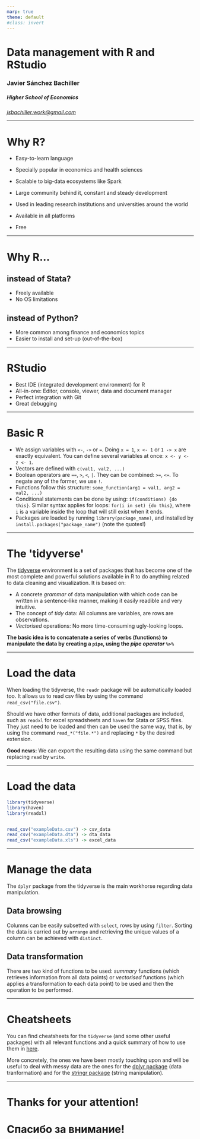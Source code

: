 ```yaml
---
marp: true
theme: default
#class: invert
---
```


# Data management with R and RStudio
### Javier Sánchez Bachiller
##### Higher School of Economics

*jsbachiller.work@gmail.com*

---

# Why R?

- Easy-to-learn language
- Specially popular in economics and health sciences
- Scalable to big-data ecosystems like Spark

- Large community behind it, constant and steady development
- Used in leading research institutions and universities around the world
- Available in all platforms
- Free

---

# Why R...

## instead of Stata?
- Freely available
- No OS limitations

## instead of Python?
- More common among finance and economics topics
- Easier to install and set-up (out-of-the-box)

---

# RStudio

- Best IDE (integrated development environment) for R
- All-in-one: Editor, console, viewer, data and document manager
- Perfect integration with Git
- Great debugging

---

# Basic R

- We assign variables with `<-`, `->` or `=`. Doing `x = 1`, `x <- 1` or `1 -> x` are exactly equivalent. You can define several variables at once: `x <- y <- z <- 1`.
- Vectors are defined with `c(val1, val2, ...)`
- Boolean operators are `==`, `>`, `<`, `|`. They can be combined: `>=`, `<=`. To negate any of the former, we use `!`.
- Functions follow this structure: `some_function(arg1 = val1, arg2 = val2, ...)` 
- Conditional statements can be done by using: `if(conditions) {do this}`. Similar syntax applies for loops: `for(i in set) {do this}`, where `i` is a variable inside the loop that will still exist when it ends.
- Packages are loaded by running `library(package_name)`, and installed by `install.packages("package_name")` (note the quotes!)


---

# The 'tidyverse'

The [tidyverse](https://www.tidyverse.org/packages/#installation-and-use) environment is a set of packages that has become one of the most complete and powerful solutions available in R to do anything related to data cleaning and visualization. It is based on:

- A concrete *grammar* of data manipulation with which code can be written in a sentence-like manner, making it easily readible and very intuitive. 
- The concept of *tidy* data: All columns are variables, are rows are observations.
- *Vectorised* operations: No more time-consuming ugly-looking loops.

**The basic idea is to concatenate a series of verbs (functions) to manipulate the data by creating a `pipe`, using the *pipe operator* `%>%`**


---

# Load the data

When loading the tidyverse, the `readr` package will be automatically loaded too. It allows us to read csv files by using the command `read_csv("file.csv")`.

Should we have other formats of data, additional packages are included, such as `readxl` for excel spreadsheets and `haven` for Stata or SPSS files. They just need to be loaded and then can be used the same way, that is, by using the command
 `read_*("file.*")` and replacing `*` by the desired extension.

**Good news:** We can export the resulting data using the same command but replacing `read` by `write`.

---
# Load the data

```R
library(tidyverse)
library(haven)
library(readxl)


read_csv("exampleData.csv") -> csv_data
read_csv("exampleData.dta") -> dta_data
read_csv("exampleData.xls") -> excel_data
```

---

# Manage the data

The `dplyr` package from the tidyverse is the main workhorse regarding data manipulation. 

## Data browsing

Columns can be easily subsetted with `select`, rows by using `filter`. Sorting the data is carried out by `arrange` and retrieving the unique values of a column can be achieved with `distinct`.

## Data transformation
There are two kind of functions to be used: *summary* functions (which retrieves information from all data points) or *vectorised* functions (which applies a transformation to each data point) to be used and then the operation to be performed. 


---

# Cheatsheets

You can find cheatsheets for the `tidyverse` (and some other useful packages) with all relevant functions and a quick summary of how to use them in [here](https://www.rstudio.com/resources/cheatsheets/).

More concretely, the ones we have been mostly touching upon and will be useful to deal with messy data are the ones for the [dplyr package](https://raw.githubusercontent.com/rstudio/cheatsheets/main/data-transformation.pdf) (data tranformation) and for the [stringr package](https://raw.githubusercontent.com/rstudio/cheatsheets/main/strings.pdf) (string manipulation).

---

# Thanks for your attention!
# Спасибо за внимание!